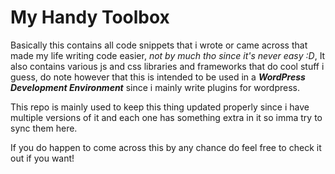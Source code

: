 # My Handy Toolbox

Basically this contains all code snippets that i wrote or came across that made my life writing code easier, _not by much tho since it's never easy :D_,
It also contains various js and css libraries and frameworks that do cool stuff i guess, do note however that this is intended to be used in a ***WordPress Development Environment*** since i mainly write plugins for wordpress.

This repo is mainly used to keep this thing updated properly since i have multiple versions of it and each one has something extra in it so imma try to sync them here.

If you do happen to come across this by any chance do feel free to check it out if you want!